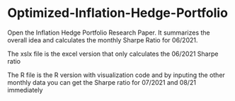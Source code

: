 # Optimized-Inflation-Hedge-Portfolio

Open the Inflation Hedge Portfolio Research Paper. It summarizes the overall idea and calculates the monthly Sharpe Ratio for 06/2021. 

The xslx file is the excel version that only calculates the 06/2021 Sharpe ratio

The R file is the R version with visualization code and by inputing the other monthly data you can get the Sharpe ratio for 07/2021 and 08/21 immediately 
